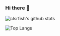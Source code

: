 ### Hi there 👋


![clsrfish's github stats](https://github-readme-stats.vercel.app/api?username=clsrfish)

![Top Langs](https://github-readme-stats.vercel.app/api/top-langs/?username=clsrfish)

<!--
**Clsrfish/clsrfish** is a ✨ _special_ ✨ repository because its `README.md` (this file) appears on your GitHub profile.

Here are some ideas to get you started:

- 🔭 I’m currently working on ...
- 🌱 I’m currently learning ...
- 👯 I’m looking to collaborate on ...
- 🤔 I’m looking for help with ...
- 💬 Ask me about ...
- 📫 How to reach me: ...
- 😄 Pronouns: ...
- ⚡ Fun fact: ...
-->
